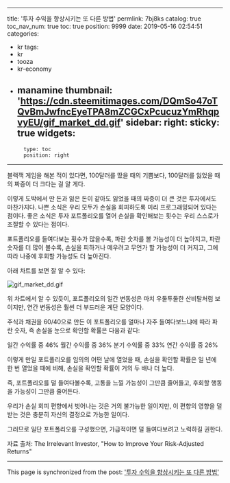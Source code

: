 
---
title: '투자 수익을 향상시키는 또 다른 방법'
permlink: 7bj8ks
catalog: true
toc_nav_num: true
toc: true
position: 9999
date: 2019-05-16 02:54:51
categories:
- kr
tags:
- kr
- tooza
- kr-economy
- manamine
thumbnail: 'https://cdn.steemitimages.com/DQmSo47oTQvBmJwfncEyeTPA8mZCGCxPcucuzYmRhqpvyEU/gif_market_dd.gif'
sidebar:
    right:
        sticky: true
widgets:
    -
        type: toc
        position: right
---


블랙잭 게임을 해본 적이 있다면, 100달러를 땄을 때의 기쁨보다, 100달러를 잃었을 때의 짜증이 더 크다는 걸 알 게다.​

이렇게 도박에서 딴 돈과 잃은 돈이 같아도 잃었을 때의 짜증이 더 큰 것은 투자에서도 마찬가지다. 나쁜 소식은 우리 모두가 손실을 회피하도록 미리 프로그래밍되어 있다는 점이다. 좋은 소식은 투자 포트폴리오를 열어 손실을 확인해보는 횟수는 우리 스스로가 조절할 수 있다는 점이다.​

포트폴리오를 들여다보는 횟수가 많을수록,
파란 숫자를 볼 가능성이 더 높아지고,
파란 숫자를 더 많이 볼수록,
손실을 피하거나 메우려고 무언가 할 가능성이 더 커지고,
그에 따라 나중에 후회할 가능성도 더 높아진다.​

아래 차트를 보면 잘 알 수 있다:

![gif_market_dd.gif](https://cdn.steemitimages.com/DQmSo47oTQvBmJwfncEyeTPA8mZCGCxPcucuzYmRhqpvyEU/gif_market_dd.gif)​

위 차트에서 알 수 있듯이, 포트폴리오의 일간 변동성은 마치 우둘투둘한 산비탈처럼 보이지만, 연간 변동성은 훨씬 더 부드러운 계단 모양이다.​

주식과 채권을 60/40으로 만든 이 포트폴리오를 얼마나 자주 들여다보느냐에 따라 파란 숫자, 즉 손실을 눈으로 확인할 확률은 다음과 같다:​

일간 수익률 중 46%
월간 수익률 중 36%
분기 수익률 중 33%
연간 수익률 중 26%​

이렇게 만일 포트폴리오를 임의의 어떤 날에 열었을 때, 손실을 확인할 확률은 일 년에 한 번 열었을 때에 비해, 손실을 확인할 확률이 거의 두 배나 더 높다.​

즉, 포트폴리오를 덜 들여다볼수록, 고통을 느낄 가능성이 그만큼 줄어들고, 후회할 행동을 가능성이 그만큼 줄어든다.​

우리가 손실 회피 편향에서 벗어나는 것은 거의 불가능한 일이지만, 이 편향의 영향을 덜 받는 것은 충분히 자신의 결정으로 가능한 일이다.​

그러므로 일단 포트폴리오를 구성했으면, 가급적이면 덜 들여다보려고 노력하길 권한다.​

자료 출처: The Irrelevant Investor, "How to Improve Your Risk-Adjusted Returns"

- - -

This page is synchronized from the post: ['투자 수익을 향상시키는 또 다른 방법'](https://steemit.com/@pius.pius/7bj8ks)

